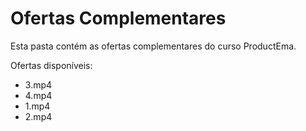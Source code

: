 # Ofertas Complementares

Esta pasta contém as ofertas complementares do curso ProductEma.

Ofertas disponíveis:
- 3.mp4
- 4.mp4
- 1.mp4
- 2.mp4